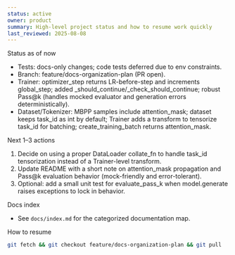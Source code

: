 ```yaml
---
status: active
owner: product
summary: High-level project status and how to resume work quickly
last_reviewed: 2025-08-08
---
```


Status as of now

- Tests: docs-only changes; code tests deferred due to env constraints.
- Branch: feature/docs-organization-plan (PR open).
- Trainer: optimizer_step returns LR-before-step and increments global_step; added _should_continue/_check_should_continue; robust Pass@k (handles mocked evaluator and generation errors deterministically).
- Dataset/Tokenizer: MBPP samples include attention_mask; dataset keeps task_id as int by default; Trainer adds a transform to tensorize task_id for batching; create_training_batch returns attention_mask.

Next 1–3 actions

1) Decide on using a proper DataLoader collate_fn to handle task_id tensorization instead of a Trainer-level transform.
2) Update README with a short note on attention_mask propagation and Pass@k evaluation behavior (mock-friendly and error-tolerant).
3) Optional: add a small unit test for evaluate_pass_k when model.generate raises exceptions to lock in behavior.

Docs index

- See `docs/index.md` for the categorized documentation map.

How to resume

```bash
git fetch && git checkout feature/docs-organization-plan && git pull
```
